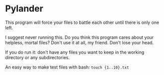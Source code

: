 # Pylander
This program will force your files to battle each other until there is only one left.

I suggest never running this. Do you think this program cares about your helpless, mortal files? Don't use it at all, my friend. Don't lose your head.

If you do run it: don't have any files you want to keep in the working directory or any subdirectories.

An easy way to make test files with bash: `touch {1..10}.txt`
